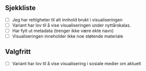 

## Sjekkliste 
<!-- (marker punkter med x om oppfylt) -->

- [ ] Jeg har rettigheter til alt innhold brukt i visualiseringen
- [ ] Variant har lov til å vise visualiseringen under nyttårskalas.
- [ ] Har fylt ut metadata (trenger ikke være ekte navn)
- [ ] Visualiseringen inneholder ikke noe støtende materiale

## Valgfritt

- [ ] Variant har lov til å vise visualisering i sosiale medier om aktuelt
